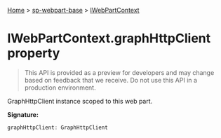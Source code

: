 <!-- docId=sp-webpart-base.iwebpartcontext.graphhttpclient -->

[Home](./index.md) &gt; [sp-webpart-base](./sp-webpart-base.md) &gt; [IWebPartContext](./sp-webpart-base.iwebpartcontext.md)

# IWebPartContext.graphHttpClient property

> This API is provided as a preview for developers and may change based on feedback that we receive.  Do not use this API in a production environment.

GraphHttpClient instance scoped to this web part.

**Signature:**
```javascript
graphHttpClient: GraphHttpClient
```
